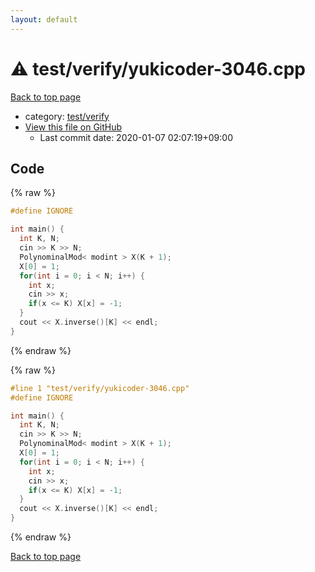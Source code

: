 ```yaml
---
layout: default
---
```


<!-- mathjax config similar to math.stackexchange -->
<script type="text/javascript" async
  src="https://cdnjs.cloudflare.com/ajax/libs/mathjax/2.7.5/MathJax.js?config=TeX-MML-AM_CHTML">
</script>
<script type="text/x-mathjax-config">
  MathJax.Hub.Config({
    TeX: { equationNumbers: { autoNumber: "AMS" }},
    tex2jax: {
      inlineMath: [ ['$','$'] ],
      processEscapes: true
    },
    "HTML-CSS": { matchFontHeight: false },
    displayAlign: "left",
    displayIndent: "2em"
  });
</script>

<script type="text/javascript" src="https://cdnjs.cloudflare.com/ajax/libs/jquery/3.4.1/jquery.min.js"></script>
<script src="https://cdn.jsdelivr.net/npm/jquery-balloon-js@1.1.2/jquery.balloon.min.js" integrity="sha256-ZEYs9VrgAeNuPvs15E39OsyOJaIkXEEt10fzxJ20+2I=" crossorigin="anonymous"></script>
<script type="text/javascript" src="../../../assets/js/copy-button.js"></script>
<link rel="stylesheet" href="../../../assets/css/copy-button.css" />


# :warning: test/verify/yukicoder-3046.cpp

<a href="../../../index.html">Back to top page</a>

* category: <a href="../../../index.html#5a4423c79a88aeb6104a40a645f9430c">test/verify</a>
* <a href="{{ site.github.repository_url }}/blob/master/test/verify/yukicoder-3046.cpp">View this file on GitHub</a>
    - Last commit date: 2020-01-07 02:07:19+09:00




## Code

<a id="unbundled"></a>
{% raw %}
```cpp
#define IGNORE

int main() {
  int K, N;
  cin >> K >> N;
  PolynominalMod< modint > X(K + 1);
  X[0] = 1;
  for(int i = 0; i < N; i++) {
    int x;
    cin >> x;
    if(x <= K) X[x] = -1;
  }
  cout << X.inverse()[K] << endl;
}

```
{% endraw %}

<a id="bundled"></a>
{% raw %}
```cpp
#line 1 "test/verify/yukicoder-3046.cpp"
#define IGNORE

int main() {
  int K, N;
  cin >> K >> N;
  PolynominalMod< modint > X(K + 1);
  X[0] = 1;
  for(int i = 0; i < N; i++) {
    int x;
    cin >> x;
    if(x <= K) X[x] = -1;
  }
  cout << X.inverse()[K] << endl;
}

```
{% endraw %}

<a href="../../../index.html">Back to top page</a>

